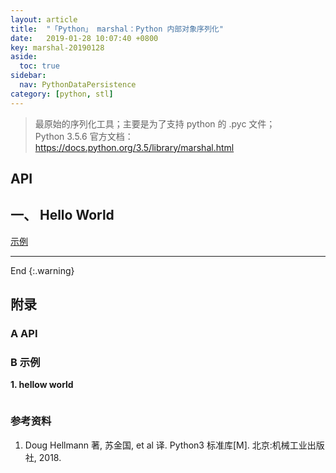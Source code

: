 ```yaml
---
layout: article
title:  "「Python」 marshal：Python 内部对象序列化"
date:   2019-01-28 10:07:40 +0800
key: marshal-20190128
aside:
  toc: true
sidebar:
  nav: PythonDataPersistence
category: [python, stl]
---
```


> 最原始的序列化工具；主要是为了支持 python 的 .pyc 文件；    
Python 3.5.6 官方文档：<https://docs.python.org/3.5/library/marshal.html>    

## API

## 一、 Hello World
[示例](#hellow_world)  



-------------------  
 End
{:.warning}  



## 附录
### A API


### B 示例
<span id="hellow_world">**1. hellow world**</span>  


```python

```

### 参考资料
1. Doug Hellmann 著, 苏金国, et al 译. Python3 标准库[M]. 北京:机械工业出版社, 2018.
